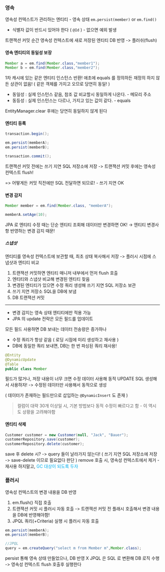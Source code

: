 ### 영속

영속성 컨텍스트가 관리하는 엔티티 - 영속 상태
`em.persist(member)` or `em.find()` 
- 식별자 값이 반드시 있어야 한다 ( `@Id` ) - 없으면 예외 발생

트랜잭션 커밋 순간 영속성 컨텍스트에 새로 저장된 엔티티 DB 반영
-> 플러쉬(flush)
#### 영속 엔티티의 동일성 보장

```java
Member a = em.find(Member.class,"member1");
Member b = em.find(Member.class,"member2");
```

1차 캐시에 있는 같은 엔티티 인스턴스 반환!
애초에 equals 를 정의하든 재정의 하지 않든 상관이 없음!
( 같은 객체를 가지고 오므로 당연히 동일! )
- 동일성 : 실제 인스턴스 같음, 참조 값 비교할시 동일하게 나온다. - 메모리 주소
- 동등성 : 실제 인스턴스는 다르나, 가지고 있는 값이 같다. - equals

EntityManager.clear 후에는 당연히 동일하지 않게 된다
#### 엔티티 등록

```java
transaction.begin();

em.persist(memberA);
em.persist(memberB);

transaction.commit();
```

트랜잭션 커밋 전에는 쓰기 지연 SQL 저장소에 저장
-> 트랜잭션 커밋 후에는 영속성 컨텍스트 flush!

=> 어떻게든 커밋 직전에만 SQL 전달하면 되므로! - 쓰기 지연 OK
#### 변경 감지
```java
Member member = em.find(Member.class, "memberA");

memberA.setAge(10);
```

JPA 로 엔티티 수정 때는 단순 엔티티 조회해 데이터만 변경하면 OK!
-> 엔티티 변경사항 반영하는 변경 감지 때문!
##### 스냅샷
엔티티를 영속성 컨텍스트에 보관할 때, 최초 상태 복사해서 저장
-> 플러시 시점에 스냅샷과 엔티티 비교

1. 트랜잭션 커밋하면 엔티티 매니저 내부에서 먼저 flush 호출
2. 엔티티와 스냅샷 비교해 변경된 엔티티 찾음
3. 변경된 엔티티가 있으면 수정 쿼리 생성해 쓰기 지연 SQL 저장소 보관
4. 쓰기 지연 저장소 SQL을 DB에 보냄
5. DB 트랜잭션 커밋

---

- 변경 감지는 영속 상태 엔티티에만 적용 가능
- JPA 의 update 전략은 모든 필드를 업데이트

모든 필드 사용하면 DB 보내는 데이터 전송량은 증가하나
- 수정 쿼리가 항상 같음 ( 로딩 시점에 미리 생성하고 재사용 )
- DB에 동일한 쿼리 보내면, DB는 한 번 파싱된 쿼리 재사용!

```java
@Entity
@DynamicUpdate
@Table
public class Member
```
필드가 많거나, 저장 내용이 너무 크면 수정 데이터 사용해 동적 UPDATE SQL 생성해서 사용하자!
-> 수정된 데이터만 사용해서 동적으로 생성

( 데이터가 존재하는 필드만으로 삽입하는 `@DynamicInsert` 도 존재 )

> 컬럼이 대략 30개 이상일 시, 기본 방법보다 동적 수정이 빠르다고 함 - 이 역시도 상황을 고려해야함
#### 엔티티 삭제

```java
Customer customer = new Customer(null, "Jack", "Bauer");  
customerRepository.save(customer);  
customerRepository.delete(customer);
```
save 후 delete 시?
-> query 들이 날라가지 않는다! ( 쓰기 지연 SQL 저장소에 저장 -> save-delete 이므로 필요없다 판단 )
remove 호출 시, 영속성 컨텍스트에서 제거 - 재사용 하지말고, <span style="color:#00b0f0">GC 대상이 되도록 두자</span>
### 플러시

영속성 컨텍스트의 변경 내용을 DB 반영

1. em.flush() 직접 호출
2. 트랜잭션 커밋 시 플러시 자동 호출
-> 트랜잭션 커밋 전 플래시 호출해서 변경 내용을 DB에 반영해야함!
3. JPQL 쿼리(+Criteria) 실행 시 플러시 자동 호출
```java
em.persist(memberA);
em.persist(memberB);

//JPQL
query = em.createQuery("select m from Member m",Member.class);
```
persist 통해 영속 상태 만들었으나, DB 반영 X
JPQL 은 SQL 로 변환해 DB 로직 수행
-> 영속성 컨텍스트 flush 호출후 실행한다

